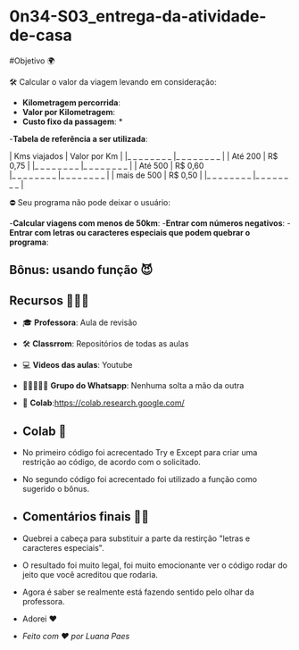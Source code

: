 # 0n34-S03_entrega-da-atividade-de-casa

#Objetivo 🌍

🛠 Calcular o valor da viagem levando em consideração: 

- **Kilometragem percorrida**: 
- **Valor por Kilometragem**: 
- **Custo fixo da passagem**: *

-**Tabela de referência a ser utilizada**:

| Kms viajados | Valor por Km |
|_ _ _ _ _ _ _ _ |_ _ _ _ _ _ _ _ |
|  Até 200       |   R$ 0,75      | 
|_ _ _ _ _ _ _ _ |_ _ _ _ _ _ _ _ |
|     Até 500    |    R$ 0,60    
|_ _ _ _ _ _ _ _ |_ _ _ _ _ _ _ _ |
| mais de 500    |    R$ 0,50     |
|_ _ _ _ _ _ _ _ |_ _ _ _ _ _ _ _ |

⛔ Seu programa não pode deixar o usuário:

-**Calcular viagens com menos de 50km**:
-**Entrar com números negativos**:
-**Entrar com letras ou caracteres especiais que podem quebrar o programa**:

## Bônus: usando função 😈

## Recursos 👩🏽‍💻

- 🎓 **Professora**: Aula de revisão
- 🛠 **Classrrom**: Repositórios de todas as aulas
- 💻 **Videos das aulas**: Youtube
- 👩🏽‍🤝‍👩🏻 **Grupo do Whatsapp**: Nenhuma solta a mão da outra
- 🤖 **Colab**:https://colab.research.google.com/

- ## Colab 🤖

- No primeiro código foi acrecentado Try e Except para criar uma restrição ao código, de acordo com o solicitado.

- No segundo código foi acrecentado foi utilizado a função como sugerido o bônus. 

- ## Comentários finais 💪🏽

- Quebrei a cabeça para substituir a parte da restirção "letras e caracteres especiais".

- O resultado foi muito legal, foi muito emocionante ver o código rodar do jeito que você acreditou que rodaria.

- Agora é saber se realmente está fazendo sentido pelo olhar da professora.

- Adorei ❤️

- *Feito com ❤️ por Luana Paes*
